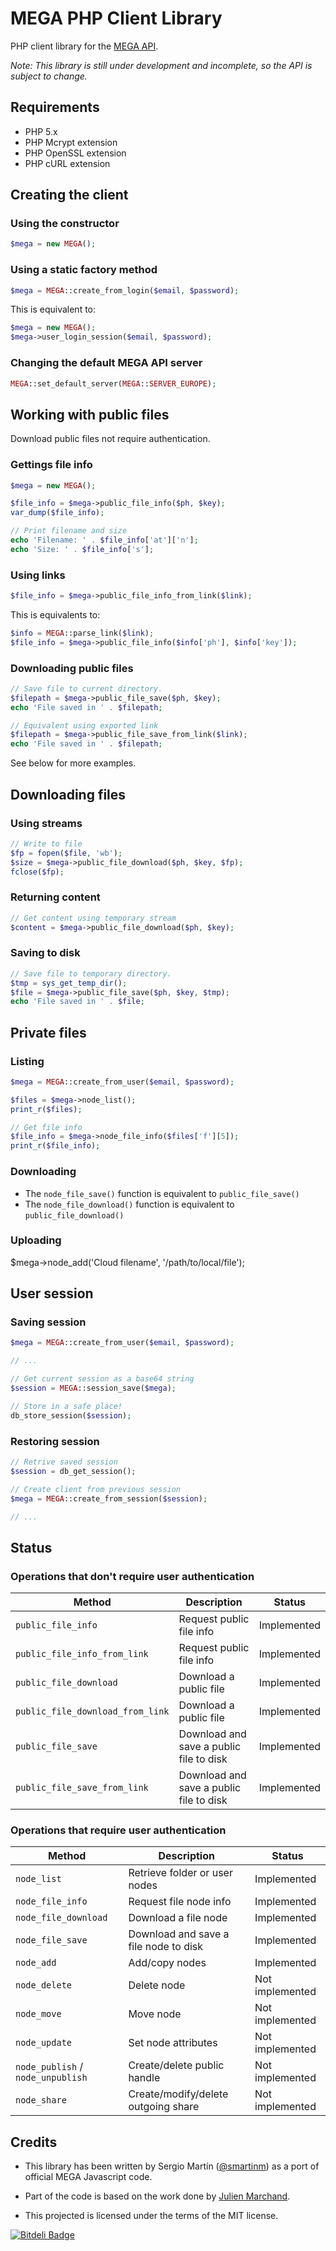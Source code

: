 MEGA PHP Client Library
=======================

PHP client library for the [MEGA API](https://mega.co.nz/#developers).

*Note: This library is still under development and incomplete, so the API is subject to change.*

Requirements
------------

* PHP 5.x
* PHP Mcrypt extension
* PHP OpenSSL extension
* PHP cURL extension

Creating the client
-------------------

### Using the constructor

```php
$mega = new MEGA();
```

### Using a static factory method

```php
$mega = MEGA::create_from_login($email, $password);
```

This is equivalent to:

```php
$mega = new MEGA();
$mega->user_login_session($email, $password);
```

### Changing the default MEGA API server

```php
MEGA::set_default_server(MEGA::SERVER_EUROPE);
```

Working with public files
-------------------------

Download public files not require authentication.

### Gettings file info

```php
$mega = new MEGA();

$file_info = $mega->public_file_info($ph, $key);
var_dump($file_info);

// Print filename and size
echo 'Filename: ' . $file_info['at']['n'];
echo 'Size: ' . $file_info['s'];
```

### Using links

```php
$file_info = $mega->public_file_info_from_link($link);
```

This is equivalents to:

```php
$info = MEGA::parse_link($link);
$file_info = $mega->public_file_info($info['ph'], $info['key']);
```

### Downloading public files

```php
// Save file to current directory.
$filepath = $mega->public_file_save($ph, $key);
echo 'File saved in ' . $filepath;

// Equivalent using exported link
$filepath = $mega->public_file_save_from_link($link);
echo 'File saved in ' . $filepath;
```

See below for more examples.

Downloading files
-----------------

### Using streams

```php
// Write to file
$fp = fopen($file, 'wb');
$size = $mega->public_file_download($ph, $key, $fp);
fclose($fp);
```

### Returning content

```php
// Get content using temporary stream
$content = $mega->public_file_download($ph, $key);
```

### Saving to disk

```php
// Save file to temporary directory.
$tmp = sys_get_temp_dir();
$file = $mega->public_file_save($ph, $key, $tmp);
echo 'File saved in ' . $file;
```

Private files
-------------

### Listing

```php
$mega = MEGA::create_from_user($email, $password);

$files = $mega->node_list();
print_r($files);

// Get file info
$file_info = $mega->node_file_info($files['f'][5]);
print_r($file_info);
```

### Downloading

* The ```node_file_save()``` function is equivalent to ```public_file_save()```
* The ```node_file_download()``` function is equivalent to ```public_file_download()```

### Uploading

$mega->node_add('Cloud filename', '/path/to/local/file');

User session
------------

### Saving session

```php
$mega = MEGA::create_from_user($email, $password);

// ...

// Get current session as a base64 string
$session = MEGA::session_save($mega);

// Store in a safe place!
db_store_session($session);
```

### Restoring session

```php
// Retrive saved session
$session = db_get_session();

// Create client from previous session
$mega = MEGA::create_from_session($session);

// ...
```

Status
------

### Operations that don't require user authentication

| Method | Description | Status |
| ------ | ----------- | ------ |
| `public_file_info` | Request public file info | Implemented |
| `public_file_info_from_link` | Request public file info | Implemented |
| `public_file_download` | Download a public file | Implemented |
| `public_file_download_from_link` | Download a public file | Implemented |
| `public_file_save` | Download and save a public file to disk | Implemented |
| `public_file_save_from_link` | Download and save a public file to disk | Implemented |

### Operations that require user authentication

| Method | Description | Status |
| ------ | ----------- | ------ |
| `node_list`| Retrieve folder or user nodes | Implemented |
| `node_file_info` | Request file node info | Implemented |
| `node_file_download` | Download a file node | Implemented |
| `node_file_save` | Download and save a file node to disk | Implemented |
| `node_add`| Add/copy nodes | Implemented |
| `node_delete`| Delete node | Not implemented |
| `node_move`| Move node | Not implemented |
| `node_update`| Set node attributes | Not implemented |
| `node_publish` / `node_unpublish`| Create/delete public handle | Not implemented |
| `node_share`| Create/modify/delete outgoing share | Not implemented |

Credits
-------

* This library has been written by Sergio Martín ([@smartinm](http://twitter.com/smartinm)) as a port of official MEGA Javascript code.

* Part of the code is based on the work done by [Julien Marchand](http://julien-marchand.fr/).

* This projected is licensed under the terms of the MIT license.

[![Bitdeli Badge](https://d2weczhvl823v0.cloudfront.net/smartinm/mega-php-client/trend.png)](https://bitdeli.com/free "Bitdeli Badge")
